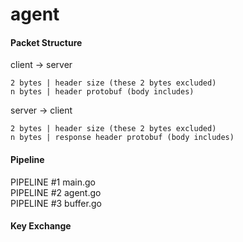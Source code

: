 # agent

#### Packet Structure

client -> server

```
2 bytes | header size (these 2 bytes excluded)
n bytes | header protobuf (body includes)
```

server -> client

```
2 bytes | header size (these 2 bytes excluded)
n bytes | response header protobuf (body includes)
```

#### Pipeline  
 
PIPELINE #1 main.go  
PIPELINE #2 agent.go  
PIPELINE #3 buffer.go  

#### Key Exchange

